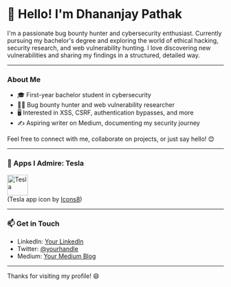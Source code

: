 # 👋 Hello! I'm Dhananjay Pathak

I'm a passionate bug bounty hunter and cybersecurity enthusiast. Currently pursuing my bachelor's degree and exploring the world of ethical hacking, security research, and web vulnerability hunting. I love discovering new vulnerabilities and sharing my findings in a structured, detailed way.

---

### About Me

- 🎓 First-year bachelor student in cybersecurity
- 🕵️‍♂️ Bug bounty hunter and web vulnerability researcher
- 🖥️ Interested in XSS, CSRF, authentication bypasses, and more
- ✍️ Aspiring writer on Medium, documenting my security journey

Feel free to connect with me, collaborate on projects, or just say hello! 😊

---

### 🚀 Apps I Admire: Tesla

[<img src="https://img.icons8.com/color/48/000000/tesla.png" alt="Tesla" title="Tesla App" width="48"/>](https://www.tesla.com/)  
(Tesla app icon by [Icons8](https://icons8.com))

---

### 📫 Get in Touch

- LinkedIn: [Your LinkedIn](https://linkedin.com/in/your-profile)
- Twitter: [@yourhandle](https://twitter.com/yourhandle)
- Medium: [Your Medium Blog](https://medium.com/@yourusername)

---

Thanks for visiting my profile! 😄
